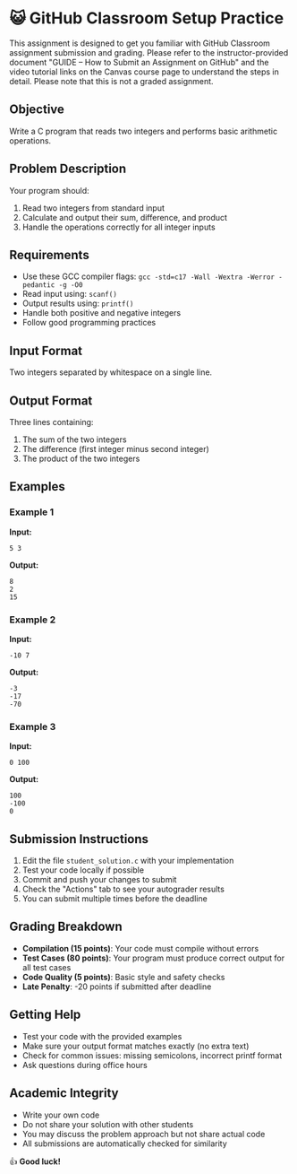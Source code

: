 # 😺 GitHub Classroom Setup Practice
This assignment is designed to get you familiar with GitHub Classroom assignment submission and grading. Please refer to the instructor-provided document "GUIDE – How to Submit an Assignment on GitHub" and the video tutorial links on the Canvas course page to understand the steps in detail. Please note that this is not a graded assignment.

## Objective
Write a C program that reads two integers and performs basic arithmetic operations.

## Problem Description
Your program should:
1. Read two integers from standard input
2. Calculate and output their sum, difference, and product
3. Handle the operations correctly for all integer inputs

## Requirements
- Use these GCC compiler flags:  `gcc -std=c17 -Wall -Wextra -Werror -pedantic -g -O0`
- Read input using: `scanf()`
- Output results using: `printf()`
- Handle both positive and negative integers
- Follow good programming practices

## Input Format
Two integers separated by whitespace on a single line.

## Output Format
Three lines containing:
1. The sum of the two integers
2. The difference (first integer minus second integer)
3. The product of the two integers

## Examples

### Example 1
**Input:**
```
5 3
```
**Output:**
```
8
2
15
```

### Example 2
**Input:**
```
-10 7
```
**Output:**
```
-3
-17
-70
```

### Example 3
**Input:**
```
0 100
```
**Output:**
```
100
-100
0
```

## Submission Instructions
1. Edit the file `student_solution.c` with your implementation
2. Test your code locally if possible
3. Commit and push your changes to submit
4. Check the "Actions" tab to see your autograder results
5. You can submit multiple times before the deadline

## Grading Breakdown
- **Compilation (15 points)**: Your code must compile without errors
- **Test Cases (80 points)**: Your program must produce correct output for all test cases
- **Code Quality (5 points)**: Basic style and safety checks
- **Late Penalty**: -20 points if submitted after deadline

## Getting Help
- Test your code with the provided examples
- Make sure your output format matches exactly (no extra text)
- Check for common issues: missing semicolons, incorrect printf format
- Ask questions during office hours

## Academic Integrity
- Write your own code
- Do not share your solution with other students
- You may discuss the problem approach but not share actual code
- All submissions are automatically checked for similarity

👍 **Good luck!**
